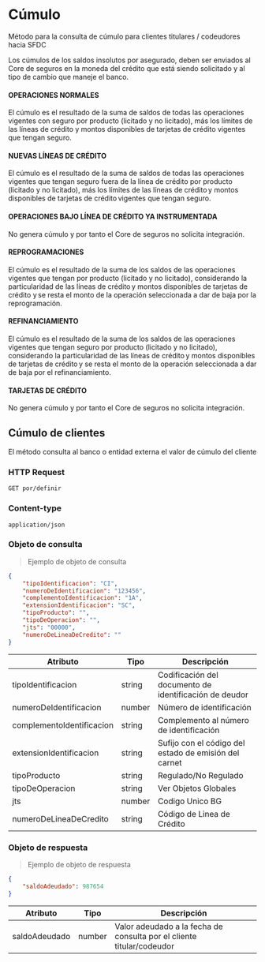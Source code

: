 # Cúmulo

Método para la consulta de cúmulo para clientes titulares / codeudores hacia SFDC

Los cúmulos de los saldos insolutos por asegurado, deben ser enviados al Core de seguros en la moneda del crédito que está siendo solicitado y al tipo de cambio que maneje el banco. 

#### OPERACIONES NORMALES 
El cúmulo es el resultado de la suma de saldos de todas las operaciones vigentes con seguro por producto (licitado y no licitado), más los límites de las líneas de crédito y montos disponibles de tarjetas de crédito vigentes que tengan seguro. 

#### NUEVAS LÍNEAS DE CRÉDITO 
El cúmulo es el resultado de la suma de saldos de todas las operaciones vigentes que tengan seguro fuera de la línea de crédito por producto (licitado y no licitado), más los límites de las líneas de crédito y montos disponibles de tarjetas de crédito vigentes que tengan seguro.

#### OPERACIONES BAJO LÍNEA DE CRÉDITO YA INSTRUMENTADA 
No genera cúmulo y por tanto el Core de seguros no solicita integración. 

#### REPROGRAMACIONES 
El cúmulo es el resultado de la suma de los saldos de las operaciones vigentes que tengan por producto (licitado y no licitado), considerando la particularidad de las líneas de crédito y montos disponibles de tarjetas de crédito y se resta el monto de la operación seleccionada a dar de baja por la reprogramación. 

#### REFINANCIAMIENTO 
El cúmulo es el resultado de la suma de los saldos de las operaciones vigentes que tengan seguro por producto (licitado y no licitado), considerando la particularidad de las líneas de crédito y montos disponibles de tarjetas de crédito y se resta el monto de la operación seleccionada a dar de baja por el refinanciamiento. 

#### TARJETAS DE CRÉDITO 
No genera cúmulo y por tanto el Core de seguros no solicita integración.

## Cúmulo de clientes

El método consulta al banco o entidad externa el valor de cúmulo del cliente

### HTTP Request
`GET por/definir`

### Content-type
`application/json`

### Objeto de consulta

> Ejemplo de objeto de consulta

```json
{
    "tipoIdentificacion": "CI",
    "numeroDeIdentificacion": "123456",
    "complementoIdentificacion": "1A",
    "extensionIdentificacion": "SC",
    "tipoProducto": "",
    "tipoDeOperacion": "",
    "jts": "00000",
    "numeroDeLineaDeCredito": ""
}
```

Atributo | Tipo | Descripción
-------- | ---- | -----------
tipoIdentificacion | string | Codificación del documento de identificación de deudor
numeroDeIdentificacion | number | Número de identificación
complementoIdentificacion | string | Complemento al número de identificación
extensionIdentificacion | string | Sufijo con el código del estado de emisión del carnet
tipoProducto | string | Regulado/No Regulado
tipoDeOperacion | string | Ver Objetos Globales
jts | number | Codigo Unico BG
numeroDeLineaDeCredito | string | Código de Linea de Crédito

### Objeto de respuesta
> Ejemplo de objeto de respuesta

```json
{
    "saldoAdeudado": 987654
}
```

Atributo | Tipo | Descripción
-------- | ---- | -----------
saldoAdeudado | number | Valor adeudado a la fecha de consulta por el cliente titular/codeudor
